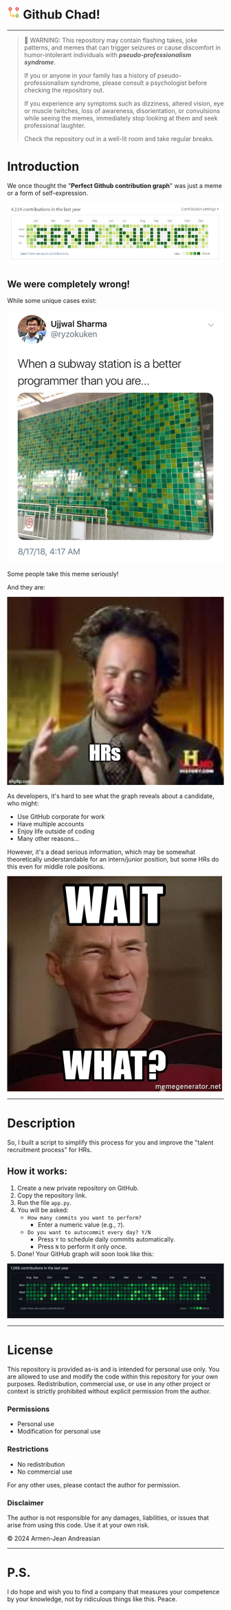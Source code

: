 # <img src="assets/logo.png" alt="Github Chad!" height="30" /> Github Chad!


---

> 🚨 WARNING: This repository may contain flashing takes, joke patterns, and memes that can trigger seizures or cause discomfort in humor-intolerant individuals with _**pseudo-professionalism syndrome**_.
> 
> If you or anyone in your family has a history of pseudo-professionalism syndrome, please consult a psychologist before checking the repository out.
> 
> If you experience any symptoms such as dizziness, altered vision, eye or muscle twitches, loss of awareness, disorientation, or convulsions while seeing the memes, immediately stop looking at them and seek professional laughter.
> 
> Check the repository out in a well-lit room and take regular breaks.


# Introduction

We once thought the "**Perfect Github contribution graph**" was just a meme or a form of self-expression.

![Perfect Contribution Graph](assets/qham.jpg)

## We were completely wrong!

While some unique cases exist:

![Unique Patterns](assets/imbetterthanu.png)

Some people take this meme seriously! 

And they are:

![HRs Looking at Graphs](assets/hrs.jpg)

As developers, it's hard to see what the graph reveals about a candidate, who might:
- Use GitHub corporate for work
- Have multiple accounts
- Enjoy life outside of coding
- Many other reasons...

However, it's a dead serious information, which may be somewhat theoretically understandable for an intern/junior position, but some HRs do this even for middle role positions.

![Serious Info](assets/ww.png)

---

# Description

So, I built a script to simplify this process for you and improve the "talent recruitment process" for HRs.

## How it works:
1. Create a new private repository on GitHub.
2. Copy the repository link.
3. Run the file `app.py`.
4. You will be asked:
    - `How many commits you want to perform?`
        - Enter a numeric value (e.g., `7`).
    - `Do you want to autocommit every day? Y/N`
        - Press `Y` to schedule daily commits automatically.
        - Press `N` to perform it only once.
5. Done! Your GitHub graph will soon look like this:

![Graph Example](assets/contr.png)


---
# License

This repository is provided as-is and is intended for personal use only. 
You are allowed to use and modify the code within this repository for your own purposes. 
Redistribution, commercial use, or use in any other project or context is strictly prohibited without explicit permission from the author.

### Permissions
- Personal use
- Modification for personal use

### Restrictions
- No redistribution
- No commercial use

For any other uses, please contact the author for permission.

### Disclaimer
The author is not responsible for any damages, liabilities, or issues that arise from using this code. Use it at your own risk.


© 2024 Armen-Jean Andreasian

---

# P.S. 
I do hope and wish you to find a company that measures your competence by your knowledge, not by ridiculous things like this. Peace.
